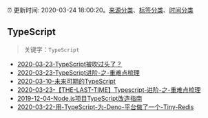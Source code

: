 :alarm_clock: 更新时间: 2020-03-24 18:00:20。[来源分类](../README.md)、[标签分类](../TAGS.md)、[时间分类](../TIMELINE.md)

## TypeScript


> 关键字：`TypeScript`



- [2020-03-23-TypeScript被吹过头了？](https://www.ershicimi.com/p/b2bcfe68c2f7978da1ddf75b36ea8049) 
- [2020-03-23-TypeScript进阶-之-重难点梳理](https://www.ershicimi.com/p/7ddd3c5f1b53aacc4b75b33a3e63d2e3) 
- [2020-03-10-未来可期的TypeScript](https://www.ershicimi.com/p/c3d337c78a0b413c5b31bc3dca260641) 
- [2020-03-23-【THE-LAST-TIME】Typescript-进阶-之-重难点梳理](https://juejin.im/post/5e7823416fb9a07c7e3db9e6) 
- [2019-12-04-Node.js项目TypeScript改造指南](https://juejin.im/post/5de4867f51882573135415dd) 
- [2020-03-22-用-TypeScript-为-Deno-平台做了一个-Tiny-Redis](https://www.v2ex.com/t/655017) 